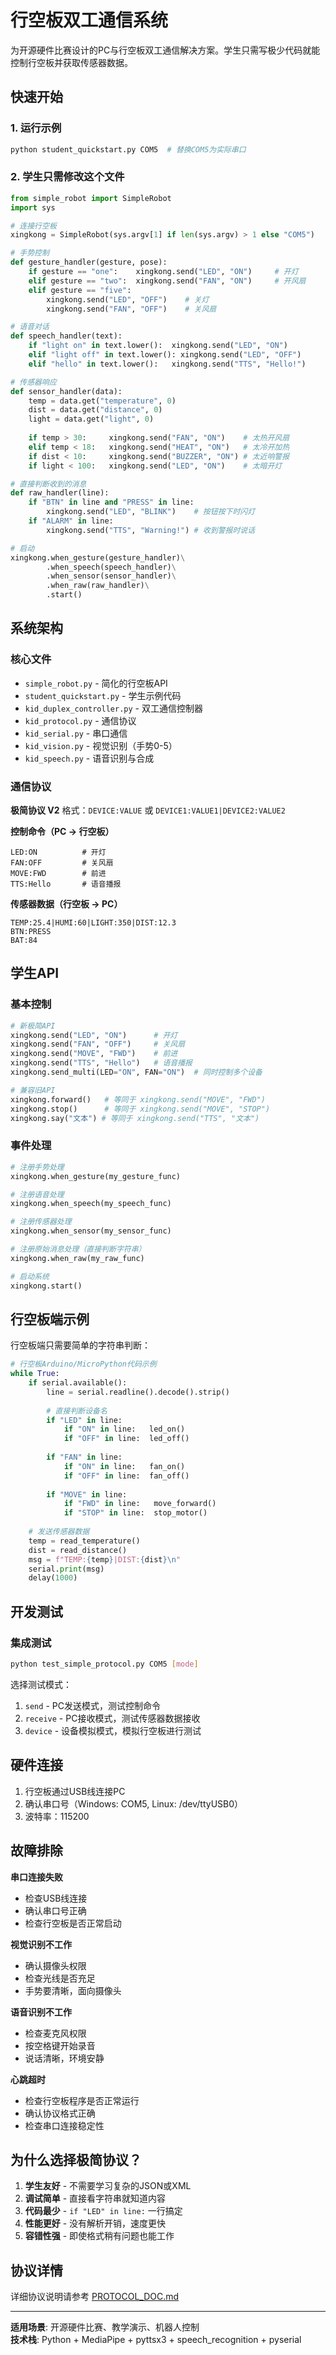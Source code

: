 # 行空板双工通信系统

为开源硬件比赛设计的PC与行空板双工通信解决方案。学生只需写极少代码就能控制行空板并获取传感器数据。

## 快速开始

### 1. 运行示例
```bash
python student_quickstart.py COM5  # 替换COM5为实际串口
```

### 2. 学生只需修改这个文件
```python
from simple_robot import SimpleRobot
import sys

# 连接行空板
xingkong = SimpleRobot(sys.argv[1] if len(sys.argv) > 1 else "COM5")

# 手势控制
def gesture_handler(gesture, pose):
    if gesture == "one":    xingkong.send("LED", "ON")     # 开灯
    elif gesture == "two":  xingkong.send("FAN", "ON")     # 开风扇
    elif gesture == "five": 
        xingkong.send("LED", "OFF")    # 关灯
        xingkong.send("FAN", "OFF")    # 关风扇

# 语音对话
def speech_handler(text):
    if "light on" in text.lower():  xingkong.send("LED", "ON")
    elif "light off" in text.lower(): xingkong.send("LED", "OFF")
    elif "hello" in text.lower():   xingkong.send("TTS", "Hello!")

# 传感器响应
def sensor_handler(data):
    temp = data.get("temperature", 0)
    dist = data.get("distance", 0)
    light = data.get("light", 0)
    
    if temp > 30:     xingkong.send("FAN", "ON")    # 太热开风扇
    elif temp < 18:   xingkong.send("HEAT", "ON")   # 太冷开加热
    if dist < 10:     xingkong.send("BUZZER", "ON") # 太近响警报
    if light < 100:   xingkong.send("LED", "ON")    # 太暗开灯

# 直接判断收到的消息
def raw_handler(line):
    if "BTN" in line and "PRESS" in line:
        xingkong.send("LED", "BLINK")    # 按钮按下时闪灯
    if "ALARM" in line:
        xingkong.send("TTS", "Warning!") # 收到警报时说话

# 启动
xingkong.when_gesture(gesture_handler)\
        .when_speech(speech_handler)\
        .when_sensor(sensor_handler)\
        .when_raw(raw_handler)\
        .start()
```

## 系统架构

### 核心文件
- `simple_robot.py` - 简化的行空板API
- `student_quickstart.py` - 学生示例代码
- `kid_duplex_controller.py` - 双工通信控制器
- `kid_protocol.py` - 通信协议
- `kid_serial.py` - 串口通信
- `kid_vision.py` - 视觉识别（手势0-5）
- `kid_speech.py` - 语音识别与合成

### 通信协议
**极简协议 V2**
格式：`DEVICE:VALUE` 或 `DEVICE1:VALUE1|DEVICE2:VALUE2`

**控制命令（PC → 行空板）**
```
LED:ON          # 开灯
FAN:OFF         # 关风扇
MOVE:FWD        # 前进
TTS:Hello       # 语音播报
```

**传感器数据（行空板 → PC）**
```
TEMP:25.4|HUMI:60|LIGHT:350|DIST:12.3
BTN:PRESS
BAT:84
```

## 学生API

### 基本控制
```python
# 新极简API
xingkong.send("LED", "ON")      # 开灯
xingkong.send("FAN", "OFF")     # 关风扇
xingkong.send("MOVE", "FWD")    # 前进
xingkong.send("TTS", "Hello")   # 语音播报
xingkong.send_multi(LED="ON", FAN="ON")  # 同时控制多个设备

# 兼容旧API
xingkong.forward()   # 等同于 xingkong.send("MOVE", "FWD")
xingkong.stop()      # 等同于 xingkong.send("MOVE", "STOP")
xingkong.say("文本") # 等同于 xingkong.send("TTS", "文本")
```

### 事件处理
```python
# 注册手势处理
xingkong.when_gesture(my_gesture_func)

# 注册语音处理  
xingkong.when_speech(my_speech_func)

# 注册传感器处理
xingkong.when_sensor(my_sensor_func)

# 注册原始消息处理（直接判断字符串）
xingkong.when_raw(my_raw_func)

# 启动系统
xingkong.start()
```

## 行空板端示例

行空板端只需要简单的字符串判断：

```python
# 行空板Arduino/MicroPython代码示例
while True:
    if serial.available():
        line = serial.readline().decode().strip()
        
        # 直接判断设备名
        if "LED" in line:
            if "ON" in line:   led_on()
            if "OFF" in line:  led_off()
            
        if "FAN" in line:
            if "ON" in line:   fan_on()
            if "OFF" in line:  fan_off()
            
        if "MOVE" in line:
            if "FWD" in line:   move_forward()
            if "STOP" in line:  stop_motor()
            
    # 发送传感器数据
    temp = read_temperature()
    dist = read_distance()
    msg = f"TEMP:{temp}|DIST:{dist}\n"
    serial.print(msg)
    delay(1000)
```

## 开发测试

### 集成测试
```bash
python test_simple_protocol.py COM5 [mode]
```

选择测试模式：
1. `send` - PC发送模式，测试控制命令
2. `receive` - PC接收模式，测试传感器数据接收
3. `device` - 设备模拟模式，模拟行空板进行测试

## 硬件连接

1. 行空板通过USB线连接PC
2. 确认串口号（Windows: COM5, Linux: /dev/ttyUSB0）
3. 波特率：115200

## 故障排除

**串口连接失败**
- 检查USB线连接
- 确认串口号正确
- 检查行空板是否正常启动

**视觉识别不工作**
- 确认摄像头权限
- 检查光线是否充足
- 手势要清晰，面向摄像头

**语音识别不工作**
- 检查麦克风权限
- 按空格键开始录音
- 说话清晰，环境安静

**心跳超时**
- 检查行空板程序是否正常运行
- 确认协议格式正确
- 检查串口连接稳定性

## 为什么选择极简协议？

1. **学生友好** - 不需要学习复杂的JSON或XML
2. **调试简单** - 直接看字符串就知道内容
3. **代码最少** - `if "LED" in line:` 一行搞定
4. **性能更好** - 没有解析开销，速度更快
5. **容错性强** - 即使格式稍有问题也能工作

## 协议详情

详细协议说明请参考 [PROTOCOL_DOC.md](PROTOCOL_DOC.md)

---

**适用场景**: 开源硬件比赛、教学演示、机器人控制  
**技术栈**: Python + MediaPipe + pyttsx3 + speech_recognition + pyserial 